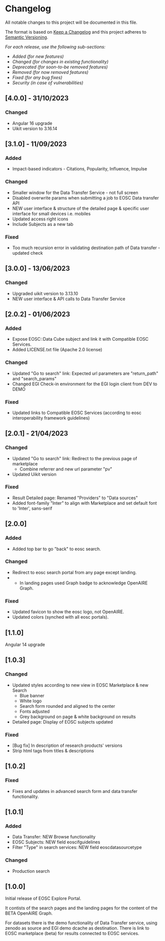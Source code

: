 # Changelog

All notable changes to this project will be documented in this file.

The format is based on [Keep a Changelog](http://keepachangelog.com/en/1.0.0/)
and this project adheres to [Semantic Versioning](http://semver.org/spec/v2.0.0.html).

*For each release, use the following sub-sections:*

- *Added (for new features)*
- *Changed (for changes in existing functionality)*
- *Deprecated (for soon-to-be removed features)*
- *Removed (for now removed features)*
- *Fixed (for any bug fixes)*
- *Security (in case of vulnerabilities)*

## [4.0.0] - 31/10/2023
### Changed
* Angular 16 upgrade
* Uikit version to 3.16.14

## [3.1.0] - 11/09/2023
### Added
* Impact-based indicators - Citations, Popularity, Influence, Impulse 
### Changed
* Smaller window for the Data Transfer Service - not full screen
* Disabled overwrite params when submitting a job to EOSC Data transfer API
* NEW user interface & structure of the detailed page & specific user interface for small devices i.e. mobiles
* Updated access right icons
* Include Subjects as a new tab
### Fixed
* Too much recursion error in validating destination path of Data transfer - updated check 

## [3.0.0] - 13/06/2023
### Changed
* Upgraded uikit version to 3.13.10
* NEW user interface & API calls to Data Transfer Service

## [2.0.2] - 01/06/2023
### Added
* Expose EOSC::Data Cube subject and link it with Compatible EOSC Services.
* Added LICENSE.txt file (Apache 2.0 license)
### Changed
* Updated "Go to search" link: Expected url parameters are "return_path" and "search_params"
* Changed EGI Check-in environment for the EGI login client from DEV to DEMO
### Fixed
* Updated links to Compatible EOSC Services (according to eosc interoperability framework guidelines)

## [2.0.1] - 21/04/2023
### Changed
* Updated "Go to search" link: Redirect to the previous page of marketplace
  * Combine referrer and new url parameter "pv"
* Updated Uikit version
### Fixed
* Result Detailed page: Renamed "Providers" to "Data sources"
* Added font-family "Inter" to align with Marketplace and set default font to 'Inter', sans-serif

## [2.0.0]
### Added
* Added top bar to go "back" to eosc search.
### Changed
* Redirect to eosc search portal from any page except landing.
* * In landing pages used Graph badge to acknowledge OpenAIRE Graph.
### Fixed
* Updated favicon to show the eosc logo, not OpenAIRE. 
* Updated colors (synched with all eosc portals).

## [1.1.0]
Angular 14 upgrade

## [1.0.3]
### Changed
* Updated styles according to new view in EOSC Marketplace  & new Search
  * Blue banner
  * White logo 
  * Search form rounded and aligned to the center 
  * Fonts adjusted
  * Grey background on page & white background on results
* Detailed page: Display of EOSC subjects updated
### Fixed
* [Bug fix] In description of research products' versions
* Strip html tags from titles & descriptions

## [1.0.2]
### Fixed
* Fixes and updates in advanced search form and data transfer functionality. 

## [1.0.1]
### Added
* Data Transfer: NEW Browse functionality
* EOSC Subjects: NEW field eoscifguidelines
* Filter "Type" in search services: NEW field eoscdatasourcetype
### Changed
* Production search

## [1.0.0] 
Initial release of EOSC Explore Portal.

It contists of the search pages and the landing pages for the content of the BETA OpenAIRE Graph.

For datasets there is the demo functionality of Data Transfer service, using zenodo as source and EGI demo dcache as destination.
There is link to EOSC marketplace (beta) for results connected to EOSC services.
